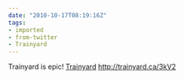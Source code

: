 ```yaml
---
date: "2010-10-17T08:19:16Z"
tags:
- imported
- from-twitter
- Trainyard
---
```

Trainyard is epic! [Trainyard](/tags/Trainyard) http://trainyard.ca/3kV2
